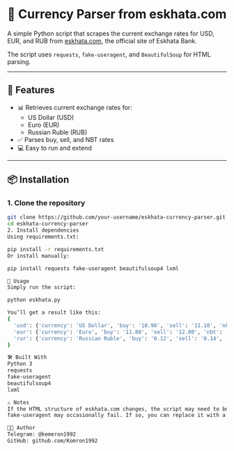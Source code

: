 # 💱 Currency Parser from eskhata.com

A simple Python script that scrapes the current exchange rates for USD, EUR, and RUB from [eskhata.com](https://eskhata.com/), the official site of Eskhata Bank.

The script uses `requests`, `fake-useragent`, and `BeautifulSoup` for HTML parsing.

---

## 🚀 Features

- 📊 Retrieves current exchange rates for:
  - US Dollar (USD)
  - Euro (EUR)
  - Russian Ruble (RUB)
- ✅ Parses buy, sell, and NBT rates
- 💻 Easy to run and extend

---

## 📦 Installation

### 1. Clone the repository

```bash
git clone https://github.com/your-username/eskhata-currency-parser.git
cd eskhata-currency-parser
2. Install dependencies
Using requirements.txt:

pip install -r requirements.txt
Or install manually:

pip install requests fake-useragent beautifulsoup4 lxml

🧪 Usage
Simply run the script:

python eskhata.py

You’ll get a result like this:
{
  'usd': {'currency': 'US Dollar', 'buy': '10.90', 'sell': '11.10', 'nbt': '11.00'},
  'eur': {'currency': 'Euro', 'buy': '11.80', 'sell': '12.00', 'nbt': '11.90'},
  'rur': {'currency': 'Russian Ruble', 'buy': '0.12', 'sell': '0.14', 'nbt': '0.13'}
}

🛠 Built With
Python 3
requests
fake-useragent
beautifulsoup4
lxml

⚠️ Notes
If the HTML structure of eskhata.com changes, the script may need to be updated.
fake-useragent may occasionally fail. If so, you can replace it with a static user-agent string.

👨‍💻 Author
Telegram: @kemeron1992
GitHub: github.com/Komron1992